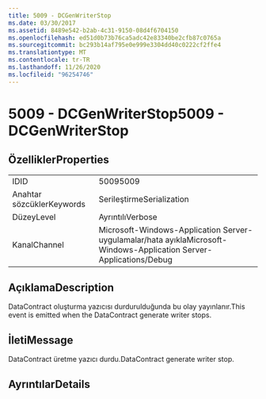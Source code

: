```yaml
---
title: 5009 - DCGenWriterStop
ms.date: 03/30/2017
ms.assetid: 8489e542-b2ab-4c31-9150-08d4f6704150
ms.openlocfilehash: ed51d0b73b76ca5adc42e83340be2cfb87c0765a
ms.sourcegitcommit: bc293b14af795e0e999e3304dd40c0222cf2ffe4
ms.translationtype: MT
ms.contentlocale: tr-TR
ms.lasthandoff: 11/26/2020
ms.locfileid: "96254746"
---
```

# <a name="5009---dcgenwriterstop"></a><span data-ttu-id="ae61a-102">5009 - DCGenWriterStop</span><span class="sxs-lookup"><span data-stu-id="ae61a-102">5009 - DCGenWriterStop</span></span>

## <a name="properties"></a><span data-ttu-id="ae61a-103">Özellikler</span><span class="sxs-lookup"><span data-stu-id="ae61a-103">Properties</span></span>  
  
|||  
|-|-|  
|<span data-ttu-id="ae61a-104">ID</span><span class="sxs-lookup"><span data-stu-id="ae61a-104">ID</span></span>|<span data-ttu-id="ae61a-105">5009</span><span class="sxs-lookup"><span data-stu-id="ae61a-105">5009</span></span>|  
|<span data-ttu-id="ae61a-106">Anahtar sözcükler</span><span class="sxs-lookup"><span data-stu-id="ae61a-106">Keywords</span></span>|<span data-ttu-id="ae61a-107">Serileştirme</span><span class="sxs-lookup"><span data-stu-id="ae61a-107">Serialization</span></span>|  
|<span data-ttu-id="ae61a-108">Düzey</span><span class="sxs-lookup"><span data-stu-id="ae61a-108">Level</span></span>|<span data-ttu-id="ae61a-109">Ayrıntılı</span><span class="sxs-lookup"><span data-stu-id="ae61a-109">Verbose</span></span>|  
|<span data-ttu-id="ae61a-110">Kanal</span><span class="sxs-lookup"><span data-stu-id="ae61a-110">Channel</span></span>|<span data-ttu-id="ae61a-111">Microsoft-Windows-Application Server-uygulamalar/hata ayıkla</span><span class="sxs-lookup"><span data-stu-id="ae61a-111">Microsoft-Windows-Application Server-Applications/Debug</span></span>|  
  
## <a name="description"></a><span data-ttu-id="ae61a-112">Açıklama</span><span class="sxs-lookup"><span data-stu-id="ae61a-112">Description</span></span>  

 <span data-ttu-id="ae61a-113">DataContract oluşturma yazıcısı durdurulduğunda bu olay yayınlanır.</span><span class="sxs-lookup"><span data-stu-id="ae61a-113">This event is emitted when the DataContract generate writer stops.</span></span>  
  
## <a name="message"></a><span data-ttu-id="ae61a-114">İleti</span><span class="sxs-lookup"><span data-stu-id="ae61a-114">Message</span></span>  

 <span data-ttu-id="ae61a-115">DataContract üretme yazıcı durdu.</span><span class="sxs-lookup"><span data-stu-id="ae61a-115">DataContract generate writer stop.</span></span>  
  
## <a name="details"></a><span data-ttu-id="ae61a-116">Ayrıntılar</span><span class="sxs-lookup"><span data-stu-id="ae61a-116">Details</span></span>

